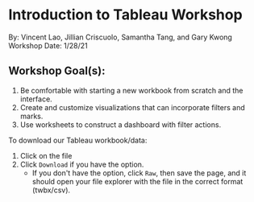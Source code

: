# Introduction to Tableau Workshop
By: Vincent Lao, Jillian Criscuolo, Samantha Tang, and Gary Kwong
Workshop Date: 1/28/21

## Workshop Goal(s): 
1. Be comfortable with starting a new workbook from scratch and the interface.
2. Create and customize visualizations that can incorporate filters and marks.
3. Use worksheets to construct a dashboard with filter actions.

To download our Tableau workbook/data:
1. Click on the file
2. Click `Download` if you have the option. 
    - If you don't have the option, click `Raw`, then save the page, and it should open your file explorer with the file in the correct format (twbx/csv).
